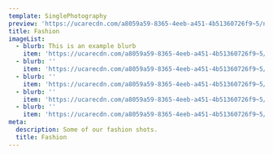 ```yaml
---
template: SinglePhotography
preview: 'https://ucarecdn.com/a8059a59-8365-4eeb-a451-4b51360726f9~5/nth/0/'
title: Fashion
imageList:
  - blurb: This is an example blurb
    item: 'https://ucarecdn.com/a8059a59-8365-4eeb-a451-4b51360726f9~5/nth/0/'
  - blurb: ''
    item: 'https://ucarecdn.com/a8059a59-8365-4eeb-a451-4b51360726f9~5/nth/1/'
  - blurb: ''
    item: 'https://ucarecdn.com/a8059a59-8365-4eeb-a451-4b51360726f9~5/nth/2/'
  - blurb: ''
    item: 'https://ucarecdn.com/a8059a59-8365-4eeb-a451-4b51360726f9~5/nth/3/'
  - blurb: ''
    item: 'https://ucarecdn.com/a8059a59-8365-4eeb-a451-4b51360726f9~5/nth/4/'
meta:
  description: Some of our fashion shots.
  title: Fashion
---
```


